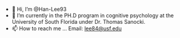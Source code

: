 - 👋 Hi, I’m @Han-Lee93
- 🌱 I’m currently in the PH.D program in cognitive psychology at the University of South Florida under Dr. Thomas Sanocki.
- 📫 How to reach me ...
  Email: lee84@usf.edu

<!---
Han-Lee93/Han-Lee93 is a ✨ special ✨ repository because its `README.md` (this file) appears on your GitHub profile.
You can click the Preview link to take a look at your changes.
--->
